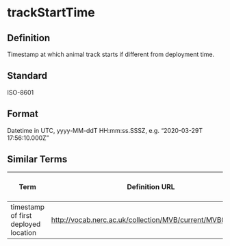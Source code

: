 # trackStartTime

## Definition 
Timestamp at which animal track starts if different from deployment time.

## Standard
ISO-8601

## Format
Datetime in UTC, yyyy-MM-ddT HH:mm:ss.SSSZ, e.g. “2020-03-29T 17:56:10.000Z”

## Similar Terms 
|Term|Definition URL|Source Vocabulary Publisher/Creator|
|----|----------|-----------------|
|timestamp of first deployed location|http://vocab.nerc.ac.uk/collection/MVB/current/MVB000240/|Movebank|

 